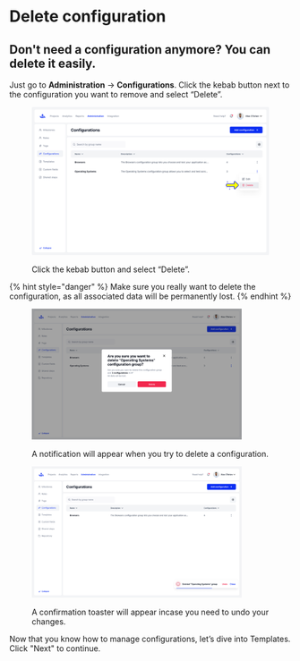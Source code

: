 # Delete configuration

## Don't need a configuration anymore? You can delete it easily.

Just go to **Administration** -> **Configurations**. Click the kebab button next to the configuration you want to remove and select “Delete”.

<figure><img src="../../.gitbook/assets/1021_Configurations_Delete configuration group.png" alt=""><figcaption><p>Click the kebab button  and select “Delete”.</p></figcaption></figure>

{% hint style="danger" %}
Make sure you really want to delete the configuration, as all associated data will be permanently lost.
{% endhint %}

<div><figure><img src="../../.gitbook/assets/Configurations_Delete configuration group-2.png" alt="" width="375"><figcaption><p>A notification will appear when you try to delete a configuration.</p></figcaption></figure> <figure><img src="../../.gitbook/assets/Configurations_Delete configuration group-1.png" alt="" width="375"><figcaption><p>A confirmation toaster will appear incase you need to undo your changes.</p></figcaption></figure></div>



Now that you know how to manage configurations, let’s dive into Templates. Click "Next" to continue.

